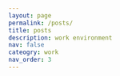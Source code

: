 ```yaml
---
layout: page
permalink: /posts/
title: posts
description: work environment
nav: false
cateogry: work
nav_order: 3
---
```


<html>

<head>
    <title>Posts</title>
        <style>
            .horizontal-nav {
                display: inherit;
                justify-content: space-between;
                align-items: center;
                list-style: flex;
                padding: 0;
                margin: 10;
                }

                .horizontal-nav li {
                margin: 0 15px;
                }

                .horizontal-nav li a {
                background-color: white;
                text-decoration: none;
                color: #333;
                }
    </style>

</head>


<body>
    <div class="navbar">
        <ul class="horizontal-nav">
            <li><a href="#working-hours">Working Hours Tracker</a></li>
            <li><a href="#what-is-a-phd">What is a PhD</a></li>
            <!--- <li><a href="#charity-foundation">MasieraDay</a></li> --->  
            <li><a href="#research-tools">Research Tools</a></li>
            <li><a href="#cognitive-bias">Cognitive Bias</a></li>
            <li><a href="#interdisciplinarity">Interdisciplinarity</a></li>
        </ul>
    </div>
    

<p id="interdisciplinarity"></p>
<h4>Interdisciplinarity</h4>
<h7>An interdisciplinary study means integrating the contributions from different disciplines. It involves getting familiar with, adherence to, and selecting what approaches from various fields would best produce the desired outcome. A publication could lead the development of novel solutions to complex research questions, reach a larger audience and have a great impact on society <a href="https://doi.org/10.1057/s41599-019-0352-4">[1]</a><a href="https://doi.org/10.1371/journal.pcbi.0010006">[2]</a>.
<br>
Quickly in practice, writing an interdisciplinary research paper requires explaining why focusing on just one topic is insufficient, as well as outlining the disciplines that should be included, their motivations, and their points of view <a href="https://www.southwestern.edu/live/files/3946-interdisciplinary">[3]</a>. So far so good, but how is it possible to submit the paper then? It is challenging finding suitable outlets for publication (and proper reviewers), as well as in meeting the standards and demonstrate the impact across different disciplines. The communication to specialized researcher in a single topic may have their own clique and may not want to include different perspectives. Indeed, when a talk is given, there should be less use of acronyms and technical vocabulary since it's not good to focus just on a single or a small group of specialized people, the audience is various and might be also outside the room. To encourage the development of a cohesive research team of researchers from several fields, more effort is required <a href="https://doi.org/10.1371/journal.pone.0267234">[4]</a> <a href="https://www.siliconrepublic.com/careers/imposter-syndrome-diversity-underrepresented-employees-inclusion">underrepresented background</a>.
<br><br>
I had the opportunity to chat with seniors about this topic, and I have collected some of their thoughts. I didn't ask for their permission to share their names, so I will keep them anonymous. From a professor at CMU: <em>"you need to find the magic words to interact with specialized people"</em>. From a former professor at MIT, now in the industry: <em>"with literature classes and washing machine classes, you can build great eyes and great hands, because you’ll be able to learn from one subject and apply it to another"</em>. 
<br><br>
Interdisciplinarity has a comorbidity with the <a href="https://www.siliconrepublic.com/advice/types-of-imposter-syndrome">impostor syndrome</a>. But being stupid is not so bad <a href="https://doi.org/10.1242/jcs.033340">[6]</a>. An italian economics, Piero Formica, gave a insightful <a href="https://www.youtube.com/watch?v=pxj8o7m0a8s">TED Talk</a> in italian, but caption are available. He reports in particular the story about <a href="https://en.wikipedia.org/wiki/John_Harrison">John Harriston</a> and mentions about <a href="https://www.gutenberg.org/files/3020/3020-h/3020-h.htm#link2H_4_0008">William Hazlitt</a>, <a href="http://www.jstor.org/stable/20013918">Socrates</a>, and <a href="https://plato.stanford.edu/archives/win2021/entries/cusanus/">Nicolas of Cusa</a>. TBC. 
</h7>

<hr class="section-divider">

<p id="cognitive-bias"></p>
<h4>Cognitive Bias</h4>
<h7>Cognitive biases and heuristics serve as mental shortcuts that enable individuals to simplify the complexity of tasks when making judgments and choices. Biases, in turn, arise as the disparities between expected or ideal behavior.</h7>
<p> I like this representation arranged and designed by John Manoogian III (jm3). Categories and descriptions originally by Buster Benson.</p>
<img src="https://pieroromare.github.io/assets/img/cognitive_bias_codex.svg" alt="Cognitive Bias Codex" width="770">

<hr class="section-divider">

<p id="research-tools"></p>
<h4>Research Tools</h4>
<h7>This is my collection of research tools for academic and scholarly pursuits. These tools enhance my productivity and help me stay organized throughout my journey of discovery.</h7><br><br>
        <h5><a href="https://notion.so">Notion</a><img src="https://pieroromare.github.io/assets/img/notion-icon.png" alt="Notion Icon" width="100"></h5>
        <p>Notion is a versatile tool for task management, project organization, and collaboration.</p>
    <br>
        <h5><a href="https://obsidian.md">Obsidian  </a><img src="https://pieroromare.github.io/assets/img/obsidian-icon.png" alt="Obsidian Icon" width="50"></h5>
        <p>Obsidian is a note-taking app that helps build interconnected knowledge bases.</p>
    <br>
        <h5><a href="https://www.zotero.org">Zotero    </a><img src="https://pieroromare.github.io/assets/img/zotero-icon.png" alt="Zotero Icon" width="50"></h5>
        <p>Zotero is a free and open-source reference management software and research tool.</p>
    <br>
        <h5><a href="https://app.diagrams.net">Draw.io    </a><img src="https://pieroromare.github.io/assets/img/drawio-icon.png" alt="draw.io Icon" width="50"></h5>
        <p>draw.io is a diagramming tool for creating visual representations of data and concepts.</p>
    <br>
        <h5><a href="http://connectedpapers.com">ConnectedPapers    </a><img src="https://pieroromare.github.io/assets/img/connectedpapers-icon.png" alt="ConnectedPapers Icon" width="100"></h5>
        <p>ConnectedPapers.com visualizes citation networks to help researchers explore related academic papers.</p>
    <br>
        <h5><a href="https://researchrabbitapp.com/">ResearchRabbit   </a><img src="https://pieroromare.github.io/assets/img/researchrabbit-icon.png" alt="ResearchRabbit Icon" width="100"></h5>
        <p>ResearchRabbitApp.com provides personalized paper recommendations based on research interests.</p>
    <br>
        <h5><a href="http://elicit.org">Elicit         </a><img src="https://pieroromare.github.io/assets/img/elicit-icon.png" alt="Elicit Icon" width="50"></h5>
        <p>Elicit.org recommends research papers through community-driven curation.</p>
    <br>
        <h5><a href="http://consensus.app">Consensus   </a><img src="https://pieroromare.github.io/assets/img/consensus-icon.png" alt="Consensus Icon" width="100"></h5>
        <p>Consensus.app facilitates collaborative paper selection through group voting.</p>
    <br>
        <h5><a href="http://chatpdf.com">ChatPDF   </a><img src="https://pieroromare.github.io/assets/img/chatpdf-icon.png" alt="ChatPDF Icon" width="50"></h5>
        <p>ChatPDF.com transforms static PDFs into dynamic, collaborative spaces for annotation and discussion.</p>
    <br>
        <h5><a href="https://github.com/features/copilot/">Github Copilot   </a><img src="https://pieroromare.github.io/assets/img/copilot-icon.png" alt="Copilot Icon" width="50"></h5>
        <p>GitHub Copilot is an AI-powered code completion tool that assists developers by generating suggestions and snippets based on natural language comments and existing code.</p>
    <br>
        <h5><a href="https://www.complexity-explorables.org">Complexity Explorables   </a><img src="https://pieroromare.github.io/assets/img/complex-icon.png" alt="Complex Icon" width="50"></h5>
        <p>Complexity Explorables is a platform that provides interactive simulations and visualizations to help users understand complex concepts in science, mathematics, and other fields through hands-on exploration.</p>
    <br>
        <h5><a href="https://www.overleaf.com">Overleaf   </a><img src="https://pieroromare.github.io/assets/img/overleaf-icon.png" alt="Overleaf Icon" width="50"></h5>
        <p>Overleaf is a collaborative LaTeX editor that allows users to create, edit, and share scientific documents online.</p>
    <br>
        <h5><a href="https://neo4j.com">Neo4j   </a><img src="https://pieroromare.github.io/assets/img/neo4j-icon.png" alt="Neo4j Icon" width="50"></h5>
        <p>Neo4j is a graph database management system that is designed for efficiently storing, querying, and analyzing highly interconnected data using a flexible and intuitive graph model.</p>


<hr class="section-divider">

<p id="what-is-a-phd"></p>
<h4>What is a PhD</h4>
<h7>An illustrated guide by Matt Might <a href="http://matt.might.net/articles/phd-school-in-pictures/">source</a><br> 
<div class="container">
    <div class="row">
        <div class="col">
            <img src="https://pieroromare.github.io/assets/img/What_is_a_PhD__1.png" alt="What_is_a_PhD__1" width="345">
            <img src="https://pieroromare.github.io/assets/img/What_is_a_PhD__2.png" alt="What_is_a_PhD__2" width="345"><br>
            <img src="https://pieroromare.github.io/assets/img/What_is_a_PhD__3.png" alt="What_is_a_PhD__3" width="345">
            <img src="https://pieroromare.github.io/assets/img/What_is_a_PhD__4.png" alt="What_is_a_PhD__4" width="345"><br>
            <img src="https://pieroromare.github.io/assets/img/What_is_a_PhD__5.png" alt="What_is_a_PhD__5" width="345">
            <img src="https://pieroromare.github.io/assets/img/What_is_a_PhD__6.png" alt="What_is_a_PhD__6" width="345"><br>
            <img src="https://pieroromare.github.io/assets/img/What_is_a_PhD__7.png" alt="What_is_a_PhD__7" width="345">
            <img src="https://pieroromare.github.io/assets/img/What_is_a_PhD__8.png" alt="What_is_a_PhD__8" width="345"><br>
            <img src="https://pieroromare.github.io/assets/img/What_is_a_PhD__9.png" alt="What_is_a_PhD__9" width="345">
            <img src="https://pieroromare.github.io/assets/img/What_is_a_PhD__10.png" alt="What_is_a_PhD__10" width="345"><br>
            <img src="https://pieroromare.github.io/assets/img/What_is_a_PhD__11.png" alt="What_is_a_PhD__11" width="345">
            <img src="https://pieroromare.github.io/assets/img/What_is_a_PhD__12.png" alt="What_is_a_PhD__12" width="345"><br>
        </div>
    </div>
</div>
<!--
<hr class="section-divider">
<p id="charity-foundation"></p>
<h4>MasieraDay</h4>
<h7>Masieraday is an association established for charitable purposes in memory of Livio Romare, a <a href="https://en.wikipedia.org/wiki/Schio">Schio</a> volleyball champion who always had a thought for the community and young people, leading him to work personally for the good of those less fortunate. <br>Masieraday is under the patronage of the Italian Ministry of Education, University and Research.<br><br></h7>
<h5><a href="https://www.masieraday.it/en/">MasieraDay (ENG)</a> - <a href="https://www.masieraday.it/">MasieraDay (IT)</a>   <img src="https://pieroromare.github.io/assets/img/masieraday.png" alt="MasieraDay Icon" width="200"></h5>
<ul>
<li>Since 2015, organization of volleyball matches with MasieraDay.</li>
<li>Since 2017, organization of volleyball tournaments with MasieraCup.</li> 
<li>Since 2018, donation of 5 scholarships each year with MasieraAcademy.</li>
</ul>
Thanks to the <a href="https://www.masieraday.it/dona/">donations</a>, aid has been devolved to Adwa Ethiopia, Vita Onlus project, AViLL (association against leukemia and lymphomas), Burundi Chiama (long distance adoptions). <br>
On 5th December 2015 the Schio sports hall was named <a href="https://it.wikipedia.org/wiki/Palasport_Livio_Romare">Palasport Livio Romare</a>. <br>
You can relive the association's events organised via the <a href="https://www.youtube.com/@masieradaylivioromare7060">YouTube channel</a>.<br>
Testimonials: <em>Andrea Lucchetta (Gold Medal at the World Cup 1990), Maurizia Cacciatori (Silver Medal at the European Cup 2001), Marco Berry (TV presenter), Robert Grabert (Gold Medal at the Olympic Games 1996), Eugenio Finardi (Rock Singer and Songwriter), Giancarlo Caselli (ex Magistrate), Tina Montinaro (Widow of the Antonio Montinaro security chief of Giovanni Falcone), Roberto Baggio (Ballon d'Or 1993), Jury Chechi (5 times Gold Medal at the World Cup and Gold Medal at the Olympic Games 1996), Paolo Simoncelli (father of Paolo Simonencelli), Maxime Mbandà (Rugby Player), Javier Zanetti (14 years captain of Inter Milan), Sammy Basso (italian activist), Federica Pellegrini (Gold Medal at the Olympic Games 2008, 6 times Gold Medal at the World Cup), Roberto Vecchioni (Singer and Songwriter), Sandrine Gruda (basketball player), Carlo Nordio (italian Ministry of Justice), Manuel Bortuzzo (Paralympics Swimmer), Erika Stefani (ex Minister for Regional Affairs and Autonomies and ex Minister for Disabilities), Ferdinando De Giorgi (italian Volleyball Team Coach), Roberto Mancini (ex italian Football Team Coach).</em><br><br>
"I have always believed in team spirit, both in sport and in life. You young people are the future... be a team! And you will overcome all of life's obstacles" Livio (1963-2014).
<br>
<iframe width="400" height="250" src="https://www.youtube.com/embed/c2ardDQVlO8?si=HCcrfHOhMT4Eopsc" title="YouTube video player" frameborder="0" allow="accelerometer; autoplay; clipboard-write; encrypted-media; gyroscope; picture-in-picture; web-share" allowfullscreen></iframe>
<iframe width="400" height="250" src="https://www.youtube.com/embed/bWqGII2BQOY?si=ioijzXkMcZVekOG8" title="YouTube video player" frameborder="0" allow="accelerometer; autoplay; clipboard-write; encrypted-media; gyroscope; picture-in-picture; web-share" allowfullscreen></iframe>
<iframe width="400" height="250" src="https://www.youtube.com/embed/qJxkA5mmVv4?si=U3hNh5mzwFB67THf" title="YouTube video player" frameborder="0" allow="accelerometer; autoplay; clipboard-write; encrypted-media; gyroscope; picture-in-picture; web-share" allowfullscreen></iframe>
<iframe width="400" height="250" src="https://www.youtube.com/embed/POPwv7HCJ8o?si=wXFRfFE9nwl3nKA9" title="YouTube video player" frameborder="0" allow="accelerometer; autoplay; clipboard-write; encrypted-media; gyroscope; picture-in-picture; web-share" allowfullscreen></iframe>
<iframe width="400" height="250" src="https://www.youtube.com/embed/NEbUTuQBW34?si=vRvq8fv58rlmDK-j" title="YouTube video player" frameborder="0" allow="accelerometer; autoplay; clipboard-write; encrypted-media; gyroscope; picture-in-picture; web-share" allowfullscreen></iframe>
-->
<hr class="section-divider">

<p id="working-hours"></p>
<h4>Working Hours Tracker</h4>
<h7>This AppleScript is designed exclusively for MacBooks and is not compatible with iPhones. It leverages iOS Shortcuts to streamline time tracking effortlessly.</h7><br>
<em>Start Time: Click the shortcut once, and it will automatically update your "Working Time" note with the current start time. This marks the beginning of your work session.<br>
Finish Time: When your work session is complete, click the shortcut again. This action will generate the finish time, indicating the end of your work session.</em><br><br>
<h5>Tracker with iOS Notes</h5>
    <ol>
        <li>Open the Notes app on your iOS device.</li>
        <li>Create a new note and give it the title "Working time." You can do this by tapping the "+" button to create a new note and then giving it a title.</li>
        <li>Open the Shortcuts app on your iOS device.</li>
        <li>Tap the "+" button to create a new shortcut.</li>
        <li>In the Shortcuts app, on the right-hand side, you'll see a search bar.</li>
        <li>Type "Execute with AppleScript" in the search bar to find the corresponding action.</li>
        <li>Once you find the "Execute with AppleScript" action, tap on it to add it to your shortcut.</li>
        <li>After adding the action, you can tap on it to configure it.</li>
        <li>Copy and paste the AppleScript code that follows. This code should perform the specific task you want to automate.</li>
        <li>After adding the AppleScript code, you can tap the play button (usually a triangle or "Run" button) at the top right of the Shortcuts app to simulate or test your shortcut.</li>
        <li>Once you've tested your shortcut and it works as expected, you can close it by tapping the "Done" button in the top right corner.</li>
        <li>Your shortcut should now appear in the list of available shortcuts in the Shortcuts app.</li>
        <li>To add the shortcut to your Dock for easy access, you can long-press (or right-click, depending on your device) on the shortcut's icon in the Shortcuts app.</li>
        <li>From the context menu that appears, select the option to "Add to the Dock." This will place the shortcut on your device's Dock for quick access.</li>
    </ol>

<pre style="background-color: #f0f0f0;">
on run {input, parameters}
    tell application "Notes"
        set currentDate to current date
        set currentTime to time string of currentDate
        set currentDateTime to date string of currentDate & " " & currentTime
        
        set workingTimeNote to note "Working time"
        set noteContent to body of workingTimeNote
        
        if noteContent does not contain "start " & (date string of currentDate) then
            set newContent to noteContent & return & "start " & currentDateTime
        else
            set newContent to noteContent & return & "finish " & currentDateTime
        end if
        
        set body of workingTimeNote to newContent
        quit
    end tell
</pre>
<br><br>
<h5>Tracker with a txt file</h5>
<h7>Another version is using the AppleScript + a Python script.</h7>
    <ol>
        <li>Open the terminal and type the following command: pip install datetime</li>
        <li>Create in a folder (that we call yourpath) a Python script that we call (yourpythonscript.py) and copy and paste the following</li>
<pre style="background-color: #f0f0f0;">
import os
import datetime

current_date = datetime.datetime.now()
current_date_string = current_date.strftime('%A, %d %B %Y %H:%M:%S')

desktop_path = os.path.expanduser("yourpath")
text_file_name = "working_hours.txt"
file_path = os.path.join(desktop_path, text_file_name)
if not os.path.isfile(file_path):
    open(file_path, 'w').close()

with open(file_path, 'r') as file:
    file_content = file.read()

if "start" not in file_content.split('\n')[-1]:
    new_content = file_content + f"\nstart {current_date_string}"
else:
    new_content = file_content + f"\nfinish {current_date_string}"

with open(file_path, 'w') as file:
    file.write(new_content)
</pre>
        <li>Now start from the point 3 of the previous version Track with Notes</li>
        <li>In this version, the only difference is that in the AppleScript code in your shortcut add just the following</li>
<pre style="background-color: #f0f0f0;">
do shell script "python3 yourpath/yourpythonscript.py"
</pre>

